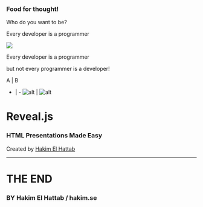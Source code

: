### Food for thought!

Who do you want to be?



Every developer is a programmer

![](rhaeckl.github.io/images/100002010000036F0000036F56B59D3271F0FCE0.png)



Every developer is a programmer

but not every programmer is a developer! <!-- .element: class="fragment" data-fragment-index="1" -->

A | B
- | - 
![alt](rhaeckl.github.io/images/work-933061_640.jpg) | ![alt](rhaeckl.github.io/images/company-concept-creative-7369.jpg)



# Reveal.js
### HTML Presentations Made Easy

Created by [Hakim El Hattab][hakim]



---



# THE END
### BY Hakim El Hattab / hakim.se

[hakim]: http://hakim.se